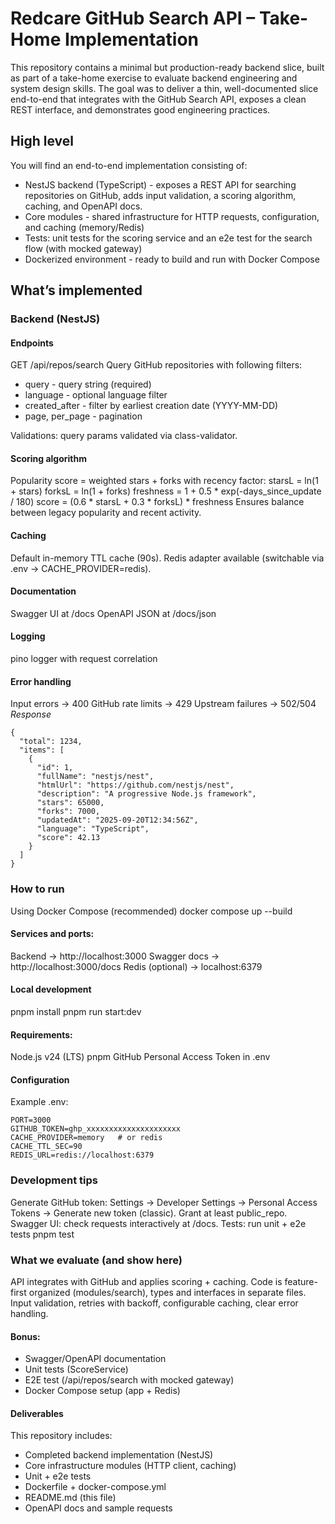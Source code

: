 # Redcare GitHub Search API – Take-Home Implementation
This repository contains a minimal but production-ready backend slice, built as part of a take-home exercise to evaluate backend engineering and system design skills.
The goal was to deliver a thin, well-documented slice end-to-end that integrates with the GitHub Search API, exposes a clean REST interface, and demonstrates good engineering practices.

## High level
You will find an end-to-end implementation consisting of:
- NestJS backend (TypeScript) - exposes a REST API for searching repositories on GitHub, adds input validation, a scoring algorithm, caching, and OpenAPI docs.
- Core modules - shared infrastructure for HTTP requests, configuration, and caching (memory/Redis)
- Tests: unit tests for the scoring service and an e2e test for the search flow (with mocked gateway)
- Dockerized environment - ready to build and run with Docker Compose

## What’s implemented

### Backend (NestJS)

#### Endpoints

GET /api/repos/search
Query GitHub repositories with following filters:
 - query - query string (required)
 - language - optional language filter
 - created_after - filter by earliest creation date (YYYY-MM-DD)
 - page, per_page - pagination

Validations: query params validated via class-validator.

#### Scoring algorithm

Popularity score = weighted stars + forks with recency factor:
starsL = ln(1 + stars)
forksL = ln(1 + forks)
freshness = 1 + 0.5 * exp(-days_since_update / 180)
score = (0.6 * starsL + 0.3 * forksL) * freshness
Ensures balance between legacy popularity and recent activity.

#### Caching
Default in-memory TTL cache (90s).
Redis adapter available (switchable via .env -> CACHE_PROVIDER=redis).

#### Documentation
Swagger UI at /docs
OpenAPI JSON at /docs/json

#### Logging
pino logger with request correlation

#### Error handling
Input errors -> 400
GitHub rate limits -> 429
Upstream failures -> 502/504
*Response*
```
{
  "total": 1234,
  "items": [
    {
      "id": 1,
      "fullName": "nestjs/nest",
      "htmlUrl": "https://github.com/nestjs/nest",
      "description": "A progressive Node.js framework",
      "stars": 65000,
      "forks": 7000,
      "updatedAt": "2025-09-20T12:34:56Z",
      "language": "TypeScript",
      "score": 42.13
    }
  ]
}
```

### How to run
Using Docker Compose (recommended)
docker compose up --build

#### Services and ports:
Backend -> http://localhost:3000
Swagger docs -> http://localhost:3000/docs
Redis (optional) -> localhost:6379

#### Local development
pnpm install
pnpm run start:dev


#### Requirements:
Node.js v24 (LTS)
pnpm
GitHub Personal Access Token in .env

#### Configuration
Example .env:
```
PORT=3000
GITHUB_TOKEN=ghp_xxxxxxxxxxxxxxxxxxxxx
CACHE_PROVIDER=memory   # or redis
CACHE_TTL_SEC=90
REDIS_URL=redis://localhost:6379
```

### Development tips
Generate GitHub token: Settings -> Developer Settings -> Personal Access Tokens -> Generate new token (classic). Grant at least public_repo.
Swagger UI: check requests interactively at /docs.
Tests: run unit + e2e tests
pnpm test

### What we evaluate (and show here)
API integrates with GitHub and applies scoring + caching.
Code is feature-first organized (modules/search), types and interfaces in separate files.
Input validation, retries with backoff, configurable caching, clear error handling.

#### Bonus:
- Swagger/OpenAPI documentation
- Unit tests (ScoreService)
- E2E test (/api/repos/search with mocked gateway)
- Docker Compose setup (app + Redis)

#### Deliverables
This repository includes:
- Completed backend implementation (NestJS)
- Core infrastructure modules (HTTP client, caching)
- Unit + e2e tests
- Dockerfile + docker-compose.yml
- README.md (this file)
- OpenAPI docs and sample requests
